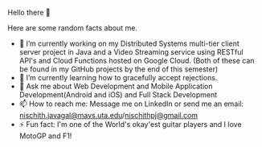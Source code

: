 Hello there 👋


Here are some random facts about me. 

- 🔭 I’m currently working on my Distributed Systems multi-tier client server project in Java and a Video Streaming service using RESTful API's and Cloud Functions hosted on Google Cloud. (Both of these can be found in my GitHub projects by the end of this semester)
- 🌱 I’m currently learning how to gracefully accept rejections. 
- 💬 Ask me about Web Development and Mobile Application Development(Android and iOS) and Full Stack Development
- 📫 How to reach me: Message me on LinkedIn or send me an email: nischith.javagal@mavs.uta.edu/nischithpj@gmail.com
- ⚡ Fun fact: I'm one of the World's okay'est guitar players and I love MotoGP and F1!

